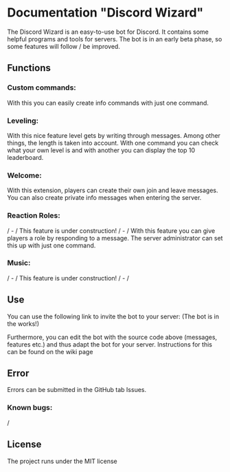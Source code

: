
# Documentation "Discord Wizard"
The Discord Wizard is an easy-to-use bot for Discord. It contains some helpful programs and tools for servers. The bot is in an early beta phase, so some features will follow / be improved.

## Functions

### Custom commands:
With this you can easily create info commands with just one command.
###  Leveling:
With this nice feature level gets by writing through messages. Among other things, the length is taken into account. With one command you can check what your own level is and with another you can display the top 10 leaderboard.
### Welcome:
With this extension, players can create their own join and leave messages. You can also create private info messages when entering the server.
### Reaction Roles:
/ - / This feature is under construction! / - /
With this feature you can give players a role by responding to a message. The server administrator can set this up with just one command.
### Music:
/ - / This feature is under construction! / - /
 
 ## Use
 You can use the following link to invite the bot to your server: (The bot is in the works!)
 
 Furthermore, you can edit the bot with the source code above (messages, features etc.) and thus adapt the bot for your server.
 Instructions for this can be found on the wiki page

## Error

Errors can be submitted in the GitHub tab Issues.
### Known bugs:
/
## License

The project runs under the MIT license

